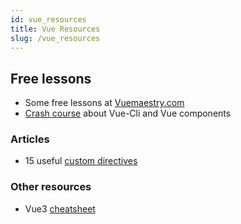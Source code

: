 ```yaml
---
id: vue_resources
title: Vue Resources 
slug: /vue_resources
---
```


## Free lessons

- Some free lessons at [Vuemaestry.com](https://www.vuemastery.com/courses)
- [Crash course](https://www.youtube.com/watch?v=GWRvrSqnFbM) about Vue-Cli and Vue components


### Articles

- 15 useful [custom directives](https://www.telerik.com/blogs/15-must-have-vue-directives-that-will-significantly-maximize-your-productivity)

### Other resources

- Vue3 [cheatsheet](/Vue-Essentials-Cheat-Sheet.pdf)
